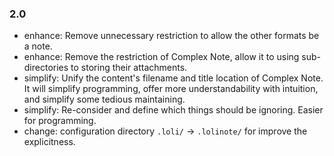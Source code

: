 ### 2.0

- enhance: Remove unnecessary restriction to allow the other formats be a note.
- enhance: Remove the restriction of Complex Note, allow it to using sub-directories to storing their attachments.
- simplify: Unify the content's filename and title location of Complex Note. It will simplify programming, offer more understandability with intuition, and simplify some tedious maintaining.
- simplify: Re-consider and define which things should be ignoring. Easier for programming.
- change: configuration directory `.loli/` -> `.lolinote/` for improve the explicitness.
